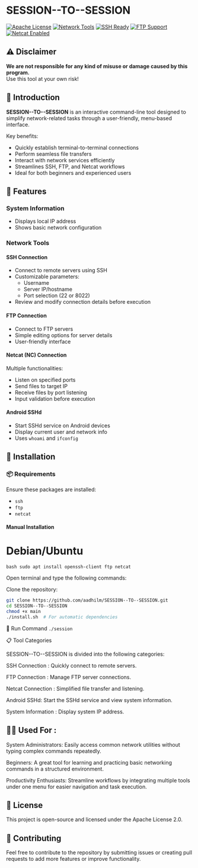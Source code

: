 # SESSION--TO--SESSION

[![Apache License](https://img.shields.io/badge/License-Apache%202.0-blue.svg)](https://opensource.org/licenses/Apache-2.0)
[![Network Tools](https://img.shields.io/badge/Network-Tools-5391FE?logo=network)](https://github.com/topics/network-tools)
[![SSH Ready](https://img.shields.io/badge/SSH-Ready-4EAA25?logo=ssh)](https://github.com/topics/ssh)
[![FTP Support](https://img.shields.io/badge/FTP-Supported-FF6E00?logo=ftp)](https://github.com/topics/ftp)
[![Netcat Enabled](https://img.shields.io/badge/Netcat-Enabled-46a2f1)](https://github.com/topics/netcat)

## ⚠️ Disclaimer
**We are not responsible for any kind of misuse or damage caused by this program.**  
Use this tool at your own risk!

## 🎯 Introduction
**SESSION--TO--SESSION** is an interactive command-line tool designed to simplify network-related tasks through a user-friendly, menu-based interface. 

Key benefits:
- Quickly establish terminal-to-terminal connections
- Perform seamless file transfers
- Interact with network services efficiently
- Streamlines SSH, FTP, and Netcat workflows
- Ideal for both beginners and experienced users

## 🔧 Features

### System Information
- Displays local IP address
- Shows basic network configuration

### Network Tools
#### SSH Connection
- Connect to remote servers using SSH
- Customizable parameters:
  - Username
  - Server IP/hostname
  - Port selection (22 or 8022)
- Review and modify connection details before execution

#### FTP Connection
- Connect to FTP servers
- Simple editing options for server details
- User-friendly interface

#### Netcat (NC) Connection
Multiple functionalities:
- Listen on specified ports
- Send files to target IP
- Receive files by port listening
- Input validation before execution

#### Android SSHd
- Start SSHd service on Android devices
- Display current user and network info
- Uses `whoami` and `ifconfig`

## 🚀 Installation

### 📦 Requirements
Ensure these packages are installed:
- `ssh`
- `ftp` 
- `netcat`

#### Manual Installation

# Debian/Ubuntu
```bash sudo apt install openssh-client ftp netcat```

Open terminal and type the following commands:

Clone the repository:
```bash
git clone https://github.com/aadhilm/SESSION--TO--SESSION.git
cd SESSION--TO--SESSION
chmod +x main
./install.sh  # For automatic dependencies
```
🏃 Run Command
`./session`

📋 Tool Categories

SESSION--TO--SESSION is divided into the following categories:

SSH Connection : Quickly connect to remote servers.

FTP Connection : Manage FTP server connections.

Netcat Connection : Simplified file transfer and listening.

Android SSHd: Start the SSHd service and view system information.

System Information : Display system IP address.


## 🧑‍💻 Used For :

System Administrators: Easily access common network utilities without typing complex commands repeatedly.

Beginners: A great tool for learning and practicing basic networking commands in a structured environment.

Productivity Enthusiasts: Streamline workflows by integrating multiple tools under one menu for easier navigation and task execution.


## 📝 License

This project is open-source and licensed under the Apache License 2.0.

## 🤝 Contributing

Feel free to contribute to the repository by submitting issues or creating pull requests to add more features or improve functionality.
